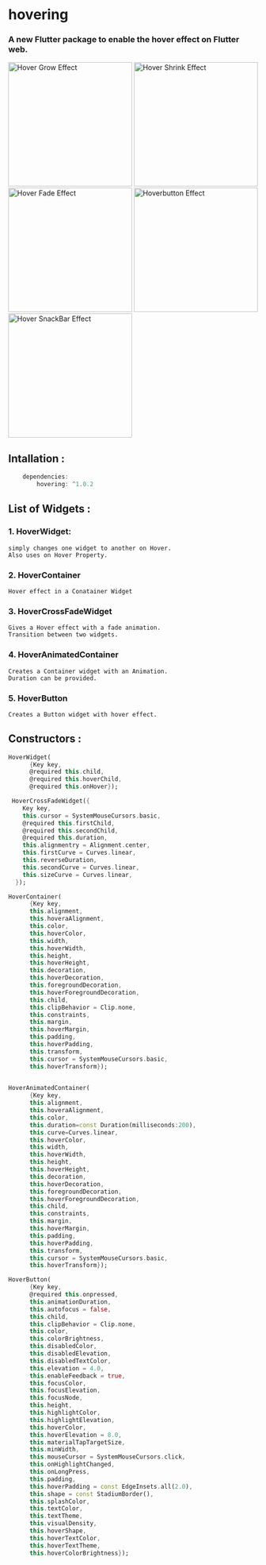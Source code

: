 # hovering


### A new Flutter package to enable the hover effect on Flutter web.


<img src="https://raw.githubusercontent.com/lalitjarwal/hovering/master/snaps/hoverGrow.gif"  height = "250" alt="Hover Grow Effect">
<img src="https://raw.githubusercontent.com/lalitjarwal/hovering/master/snaps/hoverShrink.gif"  height = "250" alt="Hover Shrink Effect">
<img src="https://raw.githubusercontent.com/lalitjarwal/hovering/master/snaps/hoverFade.gif"  height = "250" alt="Hover Fade Effect">
<img src="https://raw.githubusercontent.com/lalitjarwal/hovering/master/snaps/hoverButton.gif"  height = "250" alt="Hoverbutton Effect">
<img src="https://raw.githubusercontent.com/lalitjarwal/hovering/master/snaps/hoverBar.gif"  height = "250" alt="Hover SnackBar Effect">

## Intallation :
```dart 
    dependencies:
        hovering: ^1.0.2
```

## List of Widgets :

### 1. HoverWidget: 
    simply changes one widget to another on Hover.
    Also uses on Hover Property.
### 2. HoverContainer 
    Hover effect in a Conatainer Widget
    
### 3. HoverCrossFadeWidget
    Gives a Hover effect with a fade animation.
    Transition between two widgets.
### 4. HoverAnimatedContainer
    Creates a Container widget with an Animation.
    Duration can be provided.
### 5. HoverButton
    Creates a Button widget with hover effect.

## Constructors :
```dart
HoverWidget(
      {Key key,
      @required this.child,
      @required this.hoverChild,
      @required this.onHover});
```
```dart
 HoverCrossFadeWidget({
    Key key,
    this.cursor = SystemMouseCursors.basic,
    @required this.firstChild,
    @required this.secondChild,
    @required this.duration,
    this.alignmentry = Alignment.center,
    this.firstCurve = Curves.linear,
    this.reverseDuration,
    this.secondCurve = Curves.linear,
    this.sizeCurve = Curves.linear,
  });
```
```dart
HoverContainer(
      {Key key,
      this.alignment,
      this.hoveraAlignment,
      this.color,
      this.hoverColor,
      this.width,
      this.hoverWidth,
      this.height,
      this.hoverHeight,
      this.decoration,
      this.hoverDecoration,
      this.foregroundDecoration,
      this.hoverForegroundDecoration,
      this.child,
      this.clipBehavior = Clip.none,
      this.constraints,
      this.margin,
      this.hoverMargin,
      this.padding,
      this.hoverPadding,
      this.transform,
      this.cursor = SystemMouseCursors.basic,
      this.hoverTransform});
      
```
```dart
HoverAnimatedContainer(
      {Key key,
      this.alignment,
      this.hoveraAlignment,
      this.color,
      this.duration=const Duration(milliseconds:200),
      this.curve=Curves.linear,
      this.hoverColor,
      this.width,
      this.hoverWidth,
      this.height,
      this.hoverHeight,
      this.decoration,
      this.hoverDecoration,
      this.foregroundDecoration,
      this.hoverForegroundDecoration,
      this.child,
      this.constraints,
      this.margin,
      this.hoverMargin,
      this.padding,
      this.hoverPadding,
      this.transform,
      this.cursor = SystemMouseCursors.basic,
      this.hoverTransform});
```
```dart
HoverButton(
      {Key key,
      @required this.onpressed,
      this.animationDuration,
      this.autofocus = false,
      this.child,
      this.clipBehavior = Clip.none,
      this.color,
      this.colorBrightness,
      this.disabledColor,
      this.disabledElevation,
      this.disabledTextColor,
      this.elevation = 4.0,
      this.enableFeedback = true,
      this.focusColor,
      this.focusElevation,
      this.focusNode,
      this.height,
      this.highlightColor,
      this.highlightElevation,
      this.hoverColor,
      this.hoverElevation = 8.0,
      this.materialTapTargetSize,
      this.minWidth,
      this.mouseCursor = SystemMouseCursors.click,
      this.onHighlightChanged,
      this.onLongPress,
      this.padding,
      this.hoverPadding = const EdgeInsets.all(2.0),
      this.shape = const StadiumBorder(),
      this.splashColor,
      this.textColor,
      this.textTheme,
      this.visualDensity,
      this.hoverShape,
      this.hoverTextColor,
      this.hoverTextTheme,
      this.hoverColorBrightness});

```

